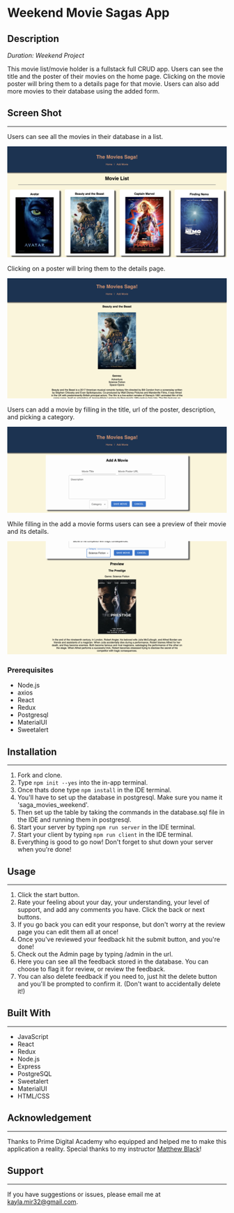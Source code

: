 # Weekend Movie Sagas App

## Description

*Duration: Weekend Project*

This movie list/movie holder is a fullstack full CRUD app. Users can see the title and the poster of their movies on the home page. Clicking on the movie poster will bring them to a details page for that movie. Users can also add more movies to their database using the added form.

## Screen Shot
___

Users can see all the movies in their database in a list.

![Screenshot](public/images/screenshot1.png)

Clicking on a poster will bring them to the details page.

![Screenshot](public/images/screenshot2.png)

Users can add a movie by filling in the title, url of the poster, description, and picking a category.

![Screenshot](public/images/screenshot3.png)

While filling in the add a movie forms users can see a preview of their movie and its details.

![Screenshot](public/images/screenshot4.png)

### Prerequisites

- Node.js
- axios
- React
- Redux
- Postgresql
- MaterialUI
- Sweetalert

## Installation
___

1. Fork and clone.
2. Type ```npm init --yes``` into the in-app terminal.
3. Once thats done type ```npm install``` in the IDE terminal.
4. You'll have to set up the database in postgresql. Make sure you name it 'saga_movies_weekend'.
5. Then set up the table by taking the commands in the database.sql file in the IDE and running them in postgresql.
6. Start your server by typing ```npm run server``` in the IDE terminal.
7. Start your client by typing ```npm run client``` in the IDE terminal.
8. Everything is good to go now! Don't forget to shut down your server when you're done!

## Usage
___

1. Click the start button.
2. Rate your feeling about your day, your understanding, your level of support, and add any comments you have. Click the back or next buttons.
3. If you go back you can edit your response, but don't worry at the review page you can edit them all at once!
4. Once you've reviewed your feedback hit the submit button, and you're done!
5. Check out the Admin page by typing /admin in the url.
6. Here you can see all the feedback stored in the database. You can choose to flag it for review, or review the feedback.
7. You can also delete feedback if you need to, just hit the delete button and you'll be prompted to confirm it. (Don't want to accidentally delete it!)

## Built With
___

- JavaScript
- React
- Redux
- Node.js
- Express
- PostgreSQL
- Sweetalert
- MaterialUI
- HTML/CSS

## Acknowledgement
___

Thanks to Prime Digital Academy who equipped and helped me to make this application a reality. Special thanks to my instructor [Matthew Black](https://github.com/matthew-black)!

## Support
___

If you have suggestions or issues, please email me at [kayla.mir32@gmail.com](mailto:kayla.mir32@gmail.com). 